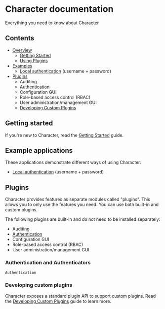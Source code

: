 # Character documentation

Everything you need to know about Character

## Contents

  - [Overview](overview)
    - [Getting Started](overview/Getting-Started.md)
    - [Using Plugins](overview/Using-Plugins.md)
  - [Examples](../examples)
    - [Local authentication](../examples/local) (username + password)
  - [Plugins](plugins)
    - Auditing
    - [Authentication](plugins/Authentication.md)
    - Configuration GUI
    - Role-based access control (RBAC)
    - User administration/management GUI
    - [Developing Custom Plugins](plugins/Developing-Custom-Plugins.md)

## Getting started

If you're new to Character, read the [Getting Started](overview/Getting-Started.md) guide.

## Example applications

These applications demonstrate different ways of using Character:

  - [Local authentication](../examples/local) (username + password)

## Plugins

Character provides features as separate modules called "plugins". This allows you to only use the features you need. You can use both built-in and custom plugins.

The following plugins are built-in and do not need to be installed separately:

  - Auditing
  - [Authentication](plugins/Authentication.md)
  - Configuration GUI
  - Role-based access control (RBAC)
  - User administration/management GUI

### Authentication and Authenticators

`Authentication`

### Developing custom plugins

Character exposes a standard plugin API to support custom plugins. Read the [Developing Custom Plugins](plugins/Developing-Custom-Plugins.md) guide to learn more.
